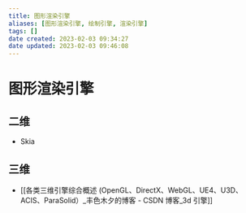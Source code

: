 ```yaml
---
title: 图形渲染引擎
aliases: [图形渲染引擎, 绘制引擎, 渲染引擎]
tags: []
date created: 2023-02-03 09:34:27
date updated: 2023-02-03 09:46:08
---
```


# 图形渲染引擎

## 二维

- Skia

## 三维

- [[各类三维引擎综合概述 (OpenGL、DirectX、WebGL、UE4、U3D、ACIS、ParaSolid）_丰色木夕的博客 - CSDN 博客_3d 引擎]]
